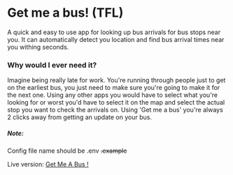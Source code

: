 # Get me a bus! (TFL)

A quick and easy to use app for looking up bus arrivals for bus stops near you. It can automatically detect you location and find bus arrival times near you withing seconds. 

### Why would I ever need it?

Imagine being really late for work. You're running through people just to get on the earliest bus, you just need to make sure you're going to make it for the next one. Using any other apps you would have to select what you're looking for or worst you'd have to select it on the map and select the actual stop you want to check the arrivals on. Using 'Get me a bus' you're always 2 clicks away from getting an update on your bus.

##### Note:

Config file name should be .env ~~.example~~

Live version: [Get Me A Bus !](https://gmab.oczkow.ski)